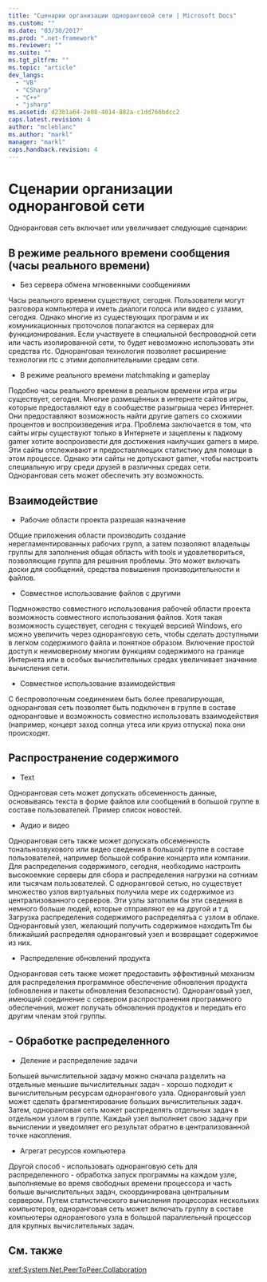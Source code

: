 ```yaml
---
title: "Сценарии организации одноранговой сети | Microsoft Docs"
ms.custom: ""
ms.date: "03/30/2017"
ms.prod: ".net-framework"
ms.reviewer: ""
ms.suite: ""
ms.tgt_pltfrm: ""
ms.topic: "article"
dev_langs: 
  - "VB"
  - "CSharp"
  - "C++"
  - "jsharp"
ms.assetid: d23b1a64-2e08-4014-882a-c1dd766bdcc2
caps.latest.revision: 4
author: "mcleblanc"
ms.author: "markl"
manager: "markl"
caps.handback.revision: 4
---
```

# Сценарии организации одноранговой сети
Одноранговая сеть включает или увеличивает следующие сценарии:  
  
## В режиме реального времени сообщения \(часы реального времени\)  
  
-   Без сервера обмена мгновенными сообщениями  
  
 Часы реального времени существуют, сегодня.  Пользователи могут разговора компьютера и иметь диалоги голоса или видео с узлами, сегодня.  Однако многие из существующих программ и их комуникационных проточолов полагаются на серверах для функционирования.  Если участвуете в специальной беспроводной сети или часть изолированной сети, то будет невозможно использовать эти средства rtc.  Одноранговая технология позволяет расширение технологии rtc с этими дополнительными средам сети.  
  
-   В режиме реального времени matchmaking и gameplay  
  
 Подобно часы реального времени в реальном времени игра игры существует, сегодня.  Многие размещённых в интернете сайтов игры, которые предоставляют еду в сообществе разыгрыша через Интернет.  Они предоставляют возможность найти другие gamers со схожими процентов и воспроизведения игра.  Проблема заключается в том, что сайты игры существуют только в Интернете и зацеплены к падкому gamer хотите воспроизвести для достижения наилучших gamers в мире.  Эти сайты отслеживают и предоставляющих статистику для помощи в этом процессе.  Однако эти сайты не допускают gamer, чтобы настроить специальную игру среди друзей в различных средах сети.  Одноранговая сеть может обеспечить эту возможность.  
  
## Взаимодействие  
  
-   Рабочие области проекта разрешая назначение  
  
 Общие приложения области производить создание нерегламентированных рабочих групп, а затем позволяют владельцы группы для заполнения общая область with tools и удовлетвориться, позволяющие группа для решения проблемы.  Это может включать доски для сообщений, средства повышения производительности и файлов.  
  
-   Совместное использование файлов с другими  
  
 Подмножество совместного использования рабочей области проекта возможность совместного использования файлов.  Хотя такая возможность существует, сегодня с текущей версией Windows, его можно увеличить через одноранговую сеть, чтобы сделать доступными в легком содержимого файла и понятное образом.  Включение простой доступ к неимоверному многим функциям содержимого на границе Интернета или в особых вычислительных средах увеличивает значение вычисления сети.  
  
-   Совместное использование взаимодействия  
  
 С беспроволочным соединением быть более превалирующая, одноранговая сеть позволяет быть подключен в группе в составе одноранговые и возможность совместно использовать взаимодействия \(например, концерт заход солнца утеса или круиз отпуска\) пока они происходят.  
  
## Распространение содержимого  
  
-   Text  
  
 Одноранговая сеть может допускать обсеменность данные, основываясь текста в форме файлов или сообщений в большой группе в составе пользователей.  Пример список новостей.  
  
-   Аудио и видео  
  
 Одноранговая сеть также может допускать обсеменность тональнозвукового или видео сведения в большой группе в составе пользователей, например большой собрание концерта или компании.  Для распределения содержимого, сегодня, необходимо настроить высокоемкие серверы для сбора и распределения нагрузки на сотниам или тысячам пользователей.  С одноранговой сетью, но существует множество узлов виртуальных получила мере их содержимое из централизованного серверов.  Эти узлы затопили бы эти сведения в немного больше людей, которые отправляют ее на другой и т д  Загрузка распределения содержимого распределятьа с узлом в облаке.  Одноранговый узел, желающий получить содержимое находитьTm бы ближайший распределяя одноранговый узел и возвращает содержимое из них.  
  
-   Распределение обновлений продукта  
  
 Одноранговая сеть также может предоставить эффективный механизм для распределения программное обеспечение обновления продукта \(обновления и пакеты обновления безопасности\).  Одноранговый узел, имеющий соединение с сервером распространения программного обеспечения, может получать обновления продуктов и передать его другим членам этой группы.  
  
## \- Обработке распределенного  
  
-   Деление и распределение задачи  
  
 Большей вычислительной задачу можно сначала разделить на отдельные меньшие вычислительных задач \- хорошо подходит к вычислительным ресурсам однорангового узла.  Одноранговый узел может сделать фрагментирование больших вычислительных задач.  Затем, одноранговая сеть может распределять отдельных задач в отдельном узлом в группе.  Каждый узел выполняет свою задачу при вычислении и уведомляет его результат обратно в централизованной точке накопления.  
  
-   Агрегат ресурсов компьютера  
  
 Другой способ \- использовать одноранговую сеть для распределенного \- обработка запуск программы на каждом узле, выполняемые во время свободных времени процессора и часть больше вычислительных задач, скоординирована центральным сервером.  Путем статистического вычисления процессорах нескольких компьютеров, одноранговая сеть может включать группу в составе компьютеры однорангового узла в большой параллельный процессор для крупных вычислительных задач.  
  
## См. также  
 <xref:System.Net.PeerToPeer.Collaboration>